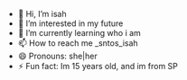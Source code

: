 - 👋 Hi, I’m isah
- 👀 I’m interested in my future
- 🌱 I’m currently learning who i am
- 📫 How to reach me _sntos_isah
- 😄 Pronouns: she|her
- ⚡ Fun fact: Im 15 years old, and im from SP

<!---
sntsisah/sntsisah is a ✨ special ✨ repository because its `README.md` (this file) appears on your GitHub profile.
You can click the Preview link to take a look at your changes.
--->

